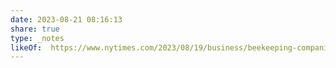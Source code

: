 ```yaml
---
date: 2023-08-21 08:16:13
share: true
type: _notes
likeOf:  https://www.nytimes.com/2023/08/19/business/beekeeping-companies-colony-collapse.html
---
```

